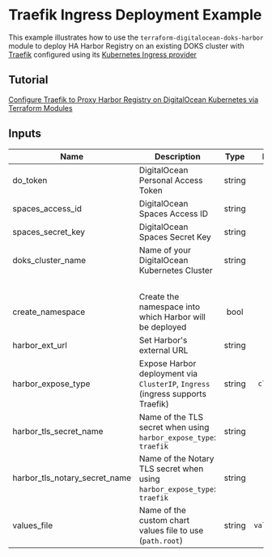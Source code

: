 # Traefik Ingress Deployment Example

This example illustrates how to use the `terraform-digitalocean-doks-harbor` module to deploy HA Harbor Registry on an existing DOKS cluster with [Traefik](https://traefik.io/traefik/) configured using its [Kubernetes Ingress provider](https://doc.traefik.io/traefik/providers/kubernetes-ingress/)

## Tutorial

[Configure Traefik to Proxy Harbor Registry on DigitalOcean Kubernetes via Terraform Modules](https://colinwilson.uk/2022/01/06/configure-traefik-to-proxy-harbor-registry-on-digitalocean-kubernetes-via-terraform-modules/)

## Inputs

| Name | Description | Type | Default | Required |
|------|-------------|:----:|:-----:|:-----:|
| do_token | DigitalOcean Personal Access Token | string | N/A | yes |
| spaces_access_id | DigitalOcean Spaces Access ID | string | N/A | yes |
| spaces_secret_key | DigitalOcean Spaces Secret Key | string | N/A | yes |
| doks_cluster_name | Name of your DigitalOcean Kubernetes Cluster | string | N/A | yes |
| &nbsp; |
| create_namespace | Create the namespace into which Harbor will be deployed | bool | `true` | no |
| harbor_ext_url | Set Harbor's external URL | string | `local` | no |
| harbor_expose_type | Expose Harbor deployment via `ClusterIP`, `Ingress` (ingress supports Traefik) | string | `clusterip` | no |
| harbor_tls_secret_name | Name of the TLS secret when using `harbor_expose_type`: `traefik` | string | empty | no |
| harbor_tls_notary_secret_name | Name of the Notary TLS secret when using `harbor_expose_type`: `traefik` | string | empty | no |
| values_file | Name of the custom chart values file to use (`path.root`) | string | `values.yaml` | no |
